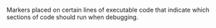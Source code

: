 Markers placed on certain lines of executable code that indicate which sections of code should run when debugging.
